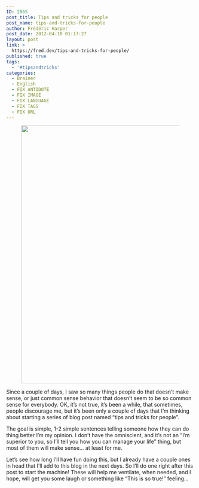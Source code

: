 ```yaml
---
ID: 2965
post_title: Tips and tricks for people
post_name: tips-and-tricks-for-people
author: Frédéric Harper
post_date: 2012-04-10 01:17:27
layout: post
link: >
  https://fred.dev/tips-and-tricks-for-people/
published: true
tags:
  - '#tipsandtricks'
categories:
  - Brainer
  - English
  - FIX ANTIDOTE
  - FIX IMAGE
  - FIX LANGUAGE
  - FIX TAGS
  - FIX URL
---
```

<figure><img title="2711755476_502a4dff03_o" src="http://fred.dev/wp-content/uploads/2012/04/2711755476_502a4dff03_o.png" alt="" width="800" height="690" /></figure>
Since a couple of days, I saw so many things people do that doesn’t make sense, or just common sense behavior that doesn’t seem to be so common sense for everybody. OK, it’s not true, it’s been a while, that sometimes, people discourage me, but it’s been only a couple of days that I’m thinking about starting a series of blog post named “tips and tricks for people”.

The goal is simple, 1-2 simple sentences telling someone how they can do thing better I’m my opinion. I don’t have the omniscient, and it’s not an “I’m superior to you, so I’ll tell you how you can manage your life” thing, but most of them will make sense… at least for me.

Let’s see how long I’ll have fun doing this, but I already have a couple ones in head that I’ll add to this blog in the next days. So I’ll do one right after this post to start the machine! These will help me ventilate, when needed, and I hope, will get you some laugh or something like “This is so true!” feeling…
